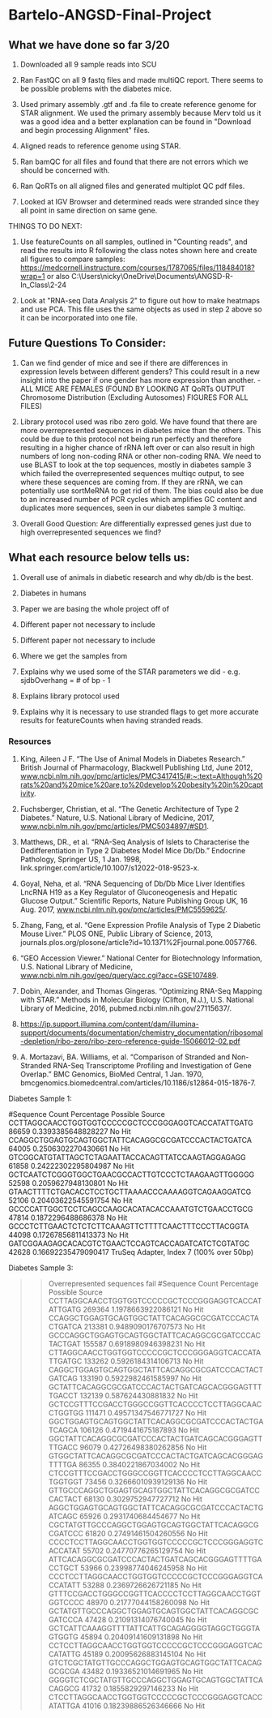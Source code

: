 # Bartelo-ANGSD-Final-Project

## What we have done so far 3/20

1. Downloaded all 9 sample reads into SCU

2. Ran FastQC on all 9 fastq files and made multiQC report. There seems to be possible problems with the diabetes mice.

3. Used primary assembly .gtf and .fa file to create reference genome for STAR alignment. We used the primary assembly because Merv told us it was a good idea and a better 
explanation can be found in "Download and begin processing Alignment" files. 

4. Aligned reads to reference genome using STAR.

5. Ran bamQC for all files and found that there are not errors which we should be concerned with.

6. Ran QoRTs on all aligned files and generated multiplot QC pdf files. 

7. Looked at IGV Browser and determined reads were stranded since they all point in same direction on same gene.

THINGS TO DO NEXT:

1. Use featureCounts on all samples, outlined in "Counting reads", and read the results into R following the class notes shown here and create all figures to compare samples: https://medcornell.instructure.com/courses/1787065/files/118484018?wrap=1 or also C:\Users\nicky\OneDrive\Documents\ANGSD-R-In_Class\2-24

2. Look at "RNA-seq Data Analysis 2" to figure out how to make heatmaps and use PCA. This file uses the same objects as used in step 2 above so it can be incorporated into one file.

## Future Questions To Consider:

1. Can we find gender of mice and see if there are differences in expression levels between different genders? This could result in a new insight into the paper if one gender has more expression than another. - ALL MICE ARE FEMALES (FOUND BY LOOKING AT QoRTs OUTPUT Chromosome Distribution (Excluding Autosomes) FIGURES FOR ALL FILES)

2. Library protocol used was ribo zero gold. We have found that there are more overrepresented sequences in diabetes mice than the others. This could be due to this protocol not being run perfectly and therefore resulting in a higher chance of rRNA left over or can also result in high numbers of long non-coding RNA or other non-coding RNA. We need to use BLAST to look at the top sequences, mostly in diabetes sample 3 which failed the overrepresented sequences multiqc output, to see where these sequences are coming from. If they are rRNA, we can potentially use sortMeRNA to get rid of them. The bias could also be due to an increased number of PCR cycles which amplifies GC content and duplicates more sequences, seen in our diabetes sample 3 multiqc.

3. Overall Good Question: Are differentially expressed genes just due to high overrepresented sequences we find? 

## What each resource below tells us:

1. Overall use of animals in diabetic research and why db/db is the best.

2. Diabetes in humans

3. Paper we are basing the whole project off of

4. Different paper not necessary to include

5. Different paper not necessary to include

6. Where we get the samples from 

7. Explains why we used some of the STAR parameters we did - e.g. sjdbOverhang = # of bp - 1

8. Explains library protocol used

9. Explains why it is necessary to use stranded flags to get more accurate results for featureCounts when having stranded reads. 

### Resources

1. King, Aileen J F. “The Use of Animal Models in Diabetes Research.” British Journal of Pharmacology, Blackwell Publishing Ltd, June 2012, www.ncbi.nlm.nih.gov/pmc/articles/PMC3417415/#:~:text=Although%20rats%20and%20mice%20are,to%20develop%20obesity%20in%20captivity. 

2. Fuchsberger, Christian, et al. “The Genetic Architecture of Type 2 Diabetes.” Nature, U.S. National Library of Medicine, 2017, www.ncbi.nlm.nih.gov/pmc/articles/PMC5034897/#SD1. 

3. Matthews, DR., et al. “RNA-Seq Analysis of Islets to Characterise the Dedifferentiation in Type 2 Diabetes Model Mice Db/Db.” Endocrine Pathology, Springer US, 1 Jan. 1998, link.springer.com/article/10.1007/s12022-018-9523-x. 

4. Goyal, Neha, et al. “RNA Sequencing of Db/Db Mice Liver Identifies LncRNA H19 as a Key Regulator of Gluconeogenesis and Hepatic Glucose Output.” Scientific Reports, Nature Publishing Group UK, 16 Aug. 2017, www.ncbi.nlm.nih.gov/pmc/articles/PMC5559625/. 

5. Zhang, Fang, et al. “Gene Expression Profile Analysis of Type 2 Diabetic Mouse Liver.” PLOS ONE, Public Library of Science, 2013, journals.plos.org/plosone/article?id=10.1371%2Fjournal.pone.0057766. 

6. “GEO Accession Viewer.” National Center for Biotechnology Information, U.S. National Library of Medicine, www.ncbi.nlm.nih.gov/geo/query/acc.cgi?acc=GSE107489. 

7. Dobin, Alexander, and Thomas Gingeras. “Optimizing RNA-Seq Mapping with STAR.” Methods in Molecular Biology (Clifton, N.J.), U.S. National Library of Medicine, 2016, pubmed.ncbi.nlm.nih.gov/27115637/. 

8. https://jp.support.illumina.com/content/dam/illumina-support/documents/documentation/chemistry_documentation/ribosomal-depletion/ribo-zero/ribo-zero-reference-guide-15066012-02.pdf

9. A. Mortazavi, BA. Williams, et al. “Comparison of Stranded and Non-Stranded RNA-Seq Transcriptome Profiling and Investigation of Gene Overlap.” BMC Genomics, BioMed Central, 1 Jan. 1970, bmcgenomics.biomedcentral.com/articles/10.1186/s12864-015-1876-7. 


Diabetes Sample 1:

#Sequence       Count   Percentage      Possible Source
CCTTAGGCAACCTGGTGGTCCCCCGCTCCCGGGAGGTCACCATATTGATG      86659   0.3393385648828227      No Hit
CCAGGCTGGAGTGCAGTGGCTATTCACAGGCGCGATCCCACTACTGATCA      64005   0.2506302270430661      No Hit
GTCGGCATGTATTAGCTCTAGAATTACCACAGTTATCCAAGTAGGAGAGG      61858   0.24222302295804987     No Hit
GCTCAATCTCGGGTGGCTGAACGCCACTTGTCCCTCTAAGAAGTTGGGGG      52598   0.2059627948130801      No Hit
GTAACTTTTCTGACACCTCCTGCTTAAAACCCAAAAGGTCAGAAGGATCG      52106   0.20403622545591754     No Hit
GCCCCATTGGCTCCTCAGCCAAGCACATACACCAAATGTCTGAACCTGCG      47814   0.1872296488686378      No Hit
GCCCTCTTGAACTCTCTCTTCAAAGTTCTTTTCAACTTTCCCTTACGGTA      44098   0.17267856811413373     No Hit
GATCGGAAGAGCACACGTCTGAACTCCAGTCACCAGATCATCTCGTATGC      42628   0.16692235479090417     TruSeq Adapter, Index 7 (100% over 50bp)



Diabetes Sample 3:

>>Overrepresented sequences     fail
#Sequence       Count   Percentage      Possible Source
CCTTAGGCAACCTGGTGGTCCCCCGCTCCCGGGAGGTCACCATATTGATG      269364  1.1978663922086121      No Hit
CCAGGCTGGAGTGCAGTGGCTATTCACAGGCGCGATCCCACTACTGATCA      213381  0.9489090176707573      No Hit
GCCCAGGCTGGAGTGCAGTGGCTATTCACAGGCGCGATCCCACTACTGAT      155587  0.6918980946398231      No Hit
CTTAGGCAACCTGGTGGTCCCCCGCTCCCGGGAGGTCACCATATTGATGC      133262  0.5926184314106713      No Hit
CAGGCTGGAGTGCAGTGGCTATTCACAGGCGCGATCCCACTACTGATCAG      133190  0.5922982461585997      No Hit
GCTATTCACAGGCGCGATCCCACTACTGATCAGCACGGGAGTTTTGACCT      132139  0.587624430881832       No Hit
GCTCCGTTTCCGACCTGGGCCGGTTCACCCCTCCTTAGGCAACCTGGTGG      111471  0.49571347546771727     No Hit
GGCTGGAGTGCAGTGGCTATTCACAGGCGCGATCCCACTACTGATCAGCA      106126  0.4719441675187893      No Hit
GGCTATTCACAGGCGCGATCCCACTACTGATCAGCACGGGAGTTTTGACC      96079   0.42726498380262856     No Hit
GTGGCTATTCACAGGCGCGATCCCACTACTGATCAGCACGGGAGTTTTGA      86355   0.3840221867034002      No Hit
CTCCGTTTCCGACCTGGGCCGGTTCACCCCTCCTTAGGCAACCTGGTGGT      73456   0.32666010939129136     No Hit
GTTGCCCAGGCTGGAGTGCAGTGGCTATTCACAGGCGCGATCCCACTACT      68130   0.3029752947727712      No Hit
AGGCTGGAGTGCAGTGGCTATTCACAGGCGCGATCCCACTACTGATCAGC      65926   0.2931740684454677      No Hit
CGCTATGTTGCCCAGGCTGGAGTGCAGTGGCTATTCACAGGCGCGATCCC      61820   0.27491461504260556     No Hit
CCCCTCCTTAGGCAACCTGGTGGTCCCCCGCTCCCGGGAGGTCACCATAT      55702   0.24770776265129754     No Hit
ATTCACAGGCGCGATCCCACTACTGATCAGCACGGGAGTTTTGACCTGCT      53966   0.23998774046245958     No Hit
CCCTCCTTAGGCAACCTGGTGGTCCCCCGCTCCCGGGAGGTCACCATATT      53288   0.2369726626721185      No Hit
GTTTCCGACCTGGGCCGGTTCACCCCTCCTTAGGCAACCTGGTGGTCCCC      48970   0.21777044158260098     No Hit
GCTATGTTGCCCAGGCTGGAGTGCAGTGGCTATTCACAGGCGCGATCCCA      47428   0.21091314076740045     No Hit
GCTCATTCAAAGGTTTTATTCATTGCAGAGGGGTAGGCTGGGTAGTGGTG      45894   0.20409141609131898     No Hit
CCTCCTTAGGCAACCTGGTGGTCCCCCGCTCCCGGGAGGTCACCATATTG      45189   0.20095626883145104     No Hit
GTCTCGCTATGTTGCCCAGGCTGGAGTGCAGTGGCTATTCACAGGCGCGA      43482   0.19336521014691965     No Hit
GGGGTCTCGCTATGTTGCCCAGGCTGGAGTGCAGTGGCTATTCACAGGCG      41732   0.1855829297146233      No Hit
CTCCTTAGGCAACCTGGTGGTCCCCCGCTCCCGGGAGGTCACCATATTGA      41016   0.18239886526346666     No Hit
